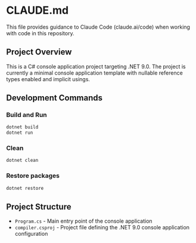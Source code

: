 # CLAUDE.md

This file provides guidance to Claude Code (claude.ai/code) when working with code in this repository.

## Project Overview

This is a C# console application project targeting .NET 9.0. The project is currently a minimal console application template with nullable reference types enabled and implicit usings.

## Development Commands

### Build and Run
```bash
dotnet build
dotnet run
```

### Clean
```bash
dotnet clean
```

### Restore packages
```bash
dotnet restore
```

## Project Structure

- `Program.cs` - Main entry point of the console application
- `compiler.csproj` - Project file defining the .NET 9.0 console application configuration